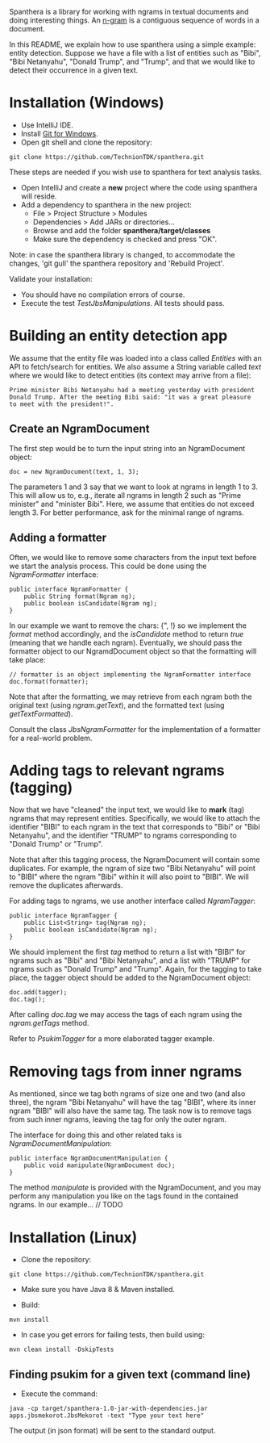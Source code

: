 Spanthera is a library for working with ngrams in textual documents
and doing interesting things. An [n-gram](https://en.wikipedia.org/wiki/N-gram) is a contiguous sequence of words in a document.

In this README, we explain how to use spanthera using a simple example: entity detection.
Suppose we have a file with a list of entities
such as "Bibi", "Bibi Netanyahu", "Donald Trump", and "Trump",
and that we would like to detect their occurrence in a given text.  

# Installation (Windows)
- Use IntelliJ IDE.
- Install [Git for Windows](https://git-scm.com/download/win).
- Open git shell and clone the repository:
```
git clone https://github.com/TechnionTDK/spanthera.git
```
These steps are needed if you wish use to spanthera for text analysis tasks. 
- Open IntelliJ and create a **new** project where the code using spanthera
will reside.
- Add a dependency to spanthera in the new project:
  - File > Project Structure > Modules
  - Dependencies > Add JARs or directories...
  - Browse and add the folder **spanthera/target/classes**
  - Make sure the dependency is checked and press "OK".

Note: in case the spanthera library is changed, to accommodate the changes, 'git gull' the
spanthera repository and 'Rebuild Project'. 
 
 Validate your installation:
 - You should have no compilation errors of course.
 - Execute the test *TestJbsManipulations*. All tests should pass.

# Building an entity detection app
We assume that the entity file was loaded into a class called *Entities* with an API
to fetch/search for entities. We also assume a String variable called *text*
where we would like to detect entities (its context may arrive from a file):

```
Prime minister Bibi Netanyahu had a meeting yesterday with president
Donald Trump. After the meeting Bibi said: "it was a great pleasure
to meet with the president!". 
```

## Create an NgramDocument
The first step would be to turn the input string into an NgramDocument object:
```
doc = new NgramDocument(text, 1, 3);
```

The parameters 1 and 3 say that we want to look at ngrams in length 1 to 3. This will allow
us to, e.g., iterate all ngrams in length 2 such as "Prime minister" and "minister Bibi". Here,
we assume that entities do not exceed length 3. For better performance, ask for the minimal
range of ngrams.

## Adding a formatter
Often, we would like to remove some characters from the input text before
we start the analysis process. This could be done
using the *NgramFormatter* interface:

```
public interface NgramFormatter {
    public String format(Ngram ng);
    public boolean isCandidate(Ngram ng);
}
``` 

In our example we want to remove the chars: {", !} so we implement the *format* method
accordingly, and the *isCandidate* method to return *true* (meaning that we handle each ngram).
Eventually, we should pass the formatter object to our NgramdDocument
object so that the formatting will take place:

```
// formatter is an object implementing the NgramFormatter interface
doc.format(formatter);
```

Note that after the formatting, we may retrieve from each ngram both the original text
(using *ngram.getText*),
and the formatted text (using *getTextFormatted*).

Consult the class *JbsNgramFormatter* for the implementation of a
formatter for a real-world problem.  

# Adding tags to relevant ngrams (tagging)
Now that we have "cleaned" the input text, we would like to **mark** (tag) ngrams that
may represent entities. Specifically, we would like to attach the identifier "BIBI" to
each ngram in the text that corresponds to "Bibi" or "Bibi Netanyahu", and the
identifier "TRUMP" to ngrams corresponding to "Donald Trump" or "Trump".

Note that after this tagging process, the NgramDocument will contain some duplicates.
For example, the ngram of size two "Bibi Netanyahu" will point to "BIBI" where the ngram
"Bibi" within it will also point to "BIBI". We will remove the duplicates afterwards.

For adding tags to ngrams, we use another interface called *NgramTagger*:
```
public interface NgramTagger {
    public List<String> tag(Ngram ng);
    public boolean isCandidate(Ngram ng);
}
```
We should implement the first *tag* method to return a list with "BIBI" for ngrams such
as "Bibi" and "Bibi Netanyahu", and a list with "TRUMP" for ngrams such as "Donald Trump"
and "Trump". Again, for the tagging to take place, the tagger object should be added
to the NgramDocument object:
```
doc.add(tagger);
doc.tag();
```

After calling *doc.tag* we may access the tags of each ngram using the *ngram.getTags* method.

Refer to *PsukimTagger* for a more elaborated tagger example. 

# Removing tags from inner ngrams
As mentioned, since we tag both ngrams of size one and two (and also three),
the ngram "Bibi Netanyahu" will have the tag "BIBI", where its inner ngram "BIBI" will also
have the same tag. The task now is to remove tags from such inner ngrams, leaving the tag for
only the outer ngram.

The interface for doing this and other related taks is *NgramDocumentManipulation*:
```
public interface NgramDocumentManipulation {
    public void manipulate(NgramDocument doc);
}
```

The method *manipulate* is provided with the NgramDocument,
and you may perform any manipulation you like on the tags found in the contained ngrams.
In our example... // TODO

# Installation (Linux)
- Clone the repository:
```
git clone https://github.com/TechnionTDK/spanthera.git
```

- Make sure you have Java 8 & Maven installed.

- Build:
```
mvn install
```

- In case you get errors for failing tests, then build using:
```
mvn clean install -DskipTests
```

## Finding psukim for a given text (command line)
- Execute the command:
```
java -cp target/spanthera-1.0-jar-with-dependencies.jar apps.jbsmekorot.JbsMekorot -text "Type your text here"
```

The output (in json format) will be sent to the standard output.
